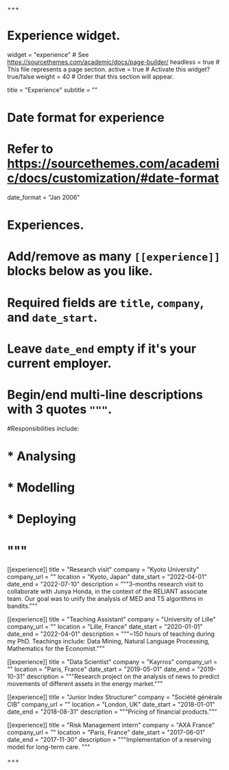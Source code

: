 +++
# Experience widget.
widget = "experience"  # See https://sourcethemes.com/academic/docs/page-builder/
headless = true  # This file represents a page section.
active = true  # Activate this widget? true/false
weight = 40  # Order that this section will appear.

title = "Experience"
subtitle = ""

# Date format for experience
#   Refer to https://sourcethemes.com/academic/docs/customization/#date-format
date_format = "Jan 2006"

# Experiences.
#   Add/remove as many `[[experience]]` blocks below as you like.
#   Required fields are `title`, `company`, and `date_start`.
#   Leave `date_end` empty if it's your current employer.
#   Begin/end multi-line descriptions with 3 quotes `"""`.

#Responsibilities include:
  
#  * Analysing
#  * Modelling
#  * Deploying
#  """

[[experience]]
  title = "Research visit"
  company = "Kyoto University"
  company_url = ""
  location = "Kyoto, Japan"
  date_start = "2022-04-01"
  date_end = "2022-07-10"
 description = """3-months research visit to collaborate with Junya Honda, in the context of the RELIANT associate team. Our goal was to unify the analysis of MED and TS algorithms in bandits."""
 
[[experience]]
  title = "Teaching Assistant"
  company = "University of Lille"
  company_url = ""
  location = "Lille, France"
  date_start = "2020-01-01"
  date_end = "2022-04-01"
 description = """~150 hours of teaching during my PhD. Teachings include: Data Mining, Natural Language Processing, Mathematics for the Economist."""

[[experience]]
  title = "Data Scientist"
  company = "Kayrros"
  company_url = ""
  location = "Paris, France"
  date_start = "2019-05-01"
  date_end = "2019-10-31"
  description = """Research project on the analysis of news to predict movements of different assets in the energy market."""

[[experience]]
  title = "Junior Index Structurer"
  company = "Société générale CIB"
  company_url = ""
  location = "London, UK"
  date_start = "2018-01-01"
  date_end = "2018-08-31"
  description = """Pricing of financial products."""

[[experience]]
  title = "Risk Management intern"
  company = "AXA France"
  company_url = ""
  location = "Paris, France"
  date_start = "2017-06-01"
  date_end = "2017-11-30"
  description = """Implementation of a reserving model for long-term care. """

+++
